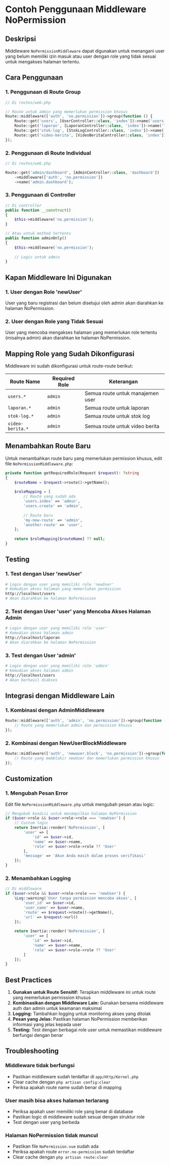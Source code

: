 # Contoh Penggunaan Middleware NoPermission

## Deskripsi

Middleware `NoPermissionMiddleware` dapat digunakan untuk menangani user yang belum memiliki izin masuk atau user dengan role yang tidak sesuai untuk mengakses halaman tertentu.

## Cara Penggunaan

### 1. Penggunaan di Route Group

```php
// Di routes/web.php

// Route untuk admin yang memerlukan permission khusus
Route::middleware(['auth', 'no.permission'])->group(function () {
    Route::get('users', [UserController::class, 'index'])->name('users.index');
    Route::get('laporan', [LaporanController::class, 'index'])->name('laporan.index');
    Route::get('stok-log', [StokLogController::class, 'index'])->name('stok-log.index');
    Route::get('video-berita', [VideoBeritaController::class, 'index'])->name('video-berita.index');
});
```

### 2. Penggunaan di Route Individual

```php
// Di routes/web.php

Route::get('admin/dashboard', [AdminController::class, 'dashboard'])
    ->middleware(['auth', 'no.permission'])
    ->name('admin.dashboard');
```

### 3. Penggunaan di Controller

```php
// Di controller
public function __construct()
{
    $this->middleware('no.permission');
}

// Atau untuk method tertentu
public function adminOnly()
{
    $this->middleware('no.permission');
    
    // Logic untuk admin
}
```

## Kapan Middleware Ini Digunakan

### 1. User dengan Role 'newUser'
User yang baru registrasi dan belum disetujui oleh admin akan diarahkan ke halaman NoPermission.

### 2. User dengan Role yang Tidak Sesuai
User yang mencoba mengakses halaman yang memerlukan role tertentu (misalnya admin) akan diarahkan ke halaman NoPermission.

## Mapping Role yang Sudah Dikonfigurasi

Middleware ini sudah dikonfigurasi untuk route-route berikut:

| Route Name | Required Role | Keterangan |
|------------|---------------|------------|
| `users.*` | `admin` | Semua route untuk manajemen user |
| `laporan.*` | `admin` | Semua route untuk laporan |
| `stok-log.*` | `admin` | Semua route untuk stok log |
| `video-berita.*` | `admin` | Semua route untuk video berita |

## Menambahkan Route Baru

Untuk menambahkan route baru yang memerlukan permission khusus, edit file `NoPermissionMiddleware.php`:

```php
private function getRequiredRole(Request $request): ?string
{
    $routeName = $request->route()->getName();
    
    $roleMapping = [
        // Route yang sudah ada
        'users.index' => 'admin',
        'users.create' => 'admin',
        
        // Route baru
        'my-new-route' => 'admin',
        'another-route' => 'user',
    ];
    
    return $roleMapping[$routeName] ?? null;
}
```

## Testing

### 1. Test dengan User 'newUser'
```bash
# Login dengan user yang memiliki role 'newUser'
# Kemudian akses halaman yang memerlukan permission
http://localhost/users
# Akan diarahkan ke halaman NoPermission
```

### 2. Test dengan User 'user' yang Mencoba Akses Halaman Admin
```bash
# Login dengan user yang memiliki role 'user'
# Kemudian akses halaman admin
http://localhost/laporan
# Akan diarahkan ke halaman NoPermission
```

### 3. Test dengan User 'admin'
```bash
# Login dengan user yang memiliki role 'admin'
# Kemudian akses halaman admin
http://localhost/users
# Akan berhasil diakses
```

## Integrasi dengan Middleware Lain

### 1. Kombinasi dengan AdminMiddleware
```php
Route::middleware(['auth', 'admin', 'no.permission'])->group(function () {
    // Route yang memerlukan admin dan permission khusus
});
```

### 2. Kombinasi dengan NewUserBlockMiddleware
```php
Route::middleware(['auth', 'newuser.block', 'no.permission'])->group(function () {
    // Route yang memblokir newUser dan memerlukan permission khusus
});
```

## Customization

### 1. Mengubah Pesan Error
Edit file `NoPermissionMiddleware.php` untuk mengubah pesan atau logic:

```php
// Mengubah kondisi untuk menampilkan halaman NoPermission
if ($user->role && $user->role->role === 'newUser') {
    // Custom logic
    return Inertia::render('NoPermission', [
        'user' => [
            'id' => $user->id,
            'name' => $user->name,
            'role' => $user->role->role ?? 'User'
        ],
        'message' => 'Akun Anda masih dalam proses verifikasi'
    ]);
}
```

### 2. Menambahkan Logging
```php
// Di middleware
if ($user->role && $user->role->role === 'newUser') {
    \Log::warning('User tanpa permission mencoba akses', [
        'user_id' => $user->id,
        'user_name' => $user->name,
        'route' => $request->route()->getName(),
        'url' => $request->url()
    ]);
    
    return Inertia::render('NoPermission', [
        'user' => [
            'id' => $user->id,
            'name' => $user->name,
            'role' => $user->role->role ?? 'User'
        ]
    ]);
}
```

## Best Practices

1. **Gunakan untuk Route Sensitif:** Terapkan middleware ini untuk route yang memerlukan permission khusus
2. **Kombinasikan dengan Middleware Lain:** Gunakan bersama middleware auth dan admin untuk keamanan maksimal
3. **Logging:** Tambahkan logging untuk monitoring akses yang ditolak
4. **Pesan yang Jelas:** Pastikan halaman NoPermission memberikan informasi yang jelas kepada user
5. **Testing:** Test dengan berbagai role user untuk memastikan middleware berfungsi dengan benar

## Troubleshooting

### Middleware tidak berfungsi
- Pastikan middleware sudah terdaftar di `app/Http/Kernel.php`
- Clear cache dengan `php artisan config:clear`
- Periksa apakah route name sudah benar di mapping

### User masih bisa akses halaman terlarang
- Periksa apakah user memiliki role yang benar di database
- Pastikan logic di middleware sudah sesuai dengan struktur role
- Test dengan user yang berbeda

### Halaman NoPermission tidak muncul
- Pastikan file `NoPermission.vue` sudah ada
- Periksa apakah route `error.no-permission` sudah terdaftar
- Clear cache dengan `php artisan route:clear` 